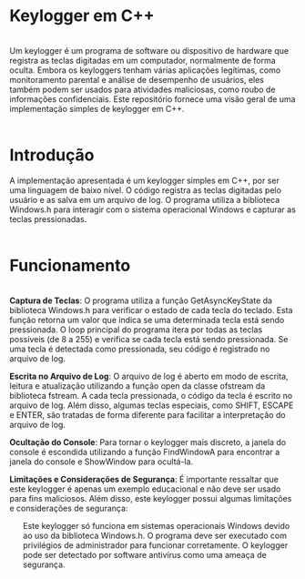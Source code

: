 <h1>Keylogger em C++</h1><br>
Um keylogger é um programa de software ou dispositivo de hardware que registra as teclas digitadas em um computador, normalmente de forma oculta. Embora os keyloggers tenham várias aplicações legítimas, como monitoramento parental e análise de desempenho de usuários, eles também podem ser usados para atividades maliciosas, como roubo de informações confidenciais. Este repositório fornece uma visão geral de uma implementação simples de keylogger em C++. <br><br>

<h1>Introdução</h1>
A implementação apresentada é um keylogger simples em C++, por ser uma linguagem de baixo nível. O código registra as teclas digitadas pelo usuário e as salva em um arquivo de log. O programa utiliza a biblioteca Windows.h para interagir com o sistema operacional Windows e capturar as teclas pressionadas. <br><br>

<h1>Funcionamento</h1><br>
<b>Captura de Teclas</b>:  O programa utiliza a função GetAsyncKeyState da biblioteca Windows.h para verificar o estado de cada tecla do teclado. Esta função retorna um valor que indica se uma determinada tecla está sendo pressionada. O loop principal do programa itera por todas as teclas possíveis (de 8 a 255) e verifica se cada tecla está sendo pressionada. Se uma tecla é detectada como pressionada, seu código é registrado no arquivo de log.<br>

<b>Escrita no Arquivo de Log</b>: O arquivo de log é aberto em modo de escrita, leitura e atualização utilizando a função open da classe ofstream da biblioteca fstream. A cada tecla pressionada, o código da tecla é escrito no arquivo de log. Além disso, algumas teclas especiais, como SHIFT, ESCAPE e ENTER, são tratadas de forma diferente para facilitar a interpretação do arquivo de log. <br>

<b>Ocultação do Console</b>: Para tornar o keylogger mais discreto, a janela do console é escondida utilizando a função FindWindowA para encontrar a janela do console e ShowWindow para ocultá-la.<br>

<b>Limitações e Considerações de Segurança</b>: É importante ressaltar que este keylogger é apenas um exemplo educacional e não deve ser usado para fins maliciosos. Além disso, este keylogger possui algumas limitações e considerações de segurança:<br>

<ul>Este keylogger só funciona em sistemas operacionais Windows devido ao uso da biblioteca Windows.h.
O programa deve ser executado com privilégios de administrador para funcionar corretamente.
O keylogger pode ser detectado por software antivírus como uma ameaça de segurança.</ul><br>

